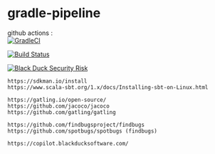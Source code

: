 # gradle-pipeline

github actions :  
[![GradleCI](https://github.com/githubfoam/gradle-pipeline/workflows/GradleCI/badge.svg)](https://github.com/githubfoam/gradle-pipeline/actions?query=workflow%3A%22GradleCI%22+branch%3Agithubactions)   


[![Build Status](https://travis-ci.com/githubfoam/gradle-pipeline.svg?branch=githubactions)](https://travis-ci.com/githubfoam/gradle-pipeline)  


[![Black Duck Security Risk](https://copilot.blackducksoftware.com/github/repos/githubfoam/gradle-pipeline/branches/githubactions/badge-risk.svg)](https://copilot.blackducksoftware.com/github/repos/githubfoam/gradle-pipeline/branches/githubactions)  

~~~~
https://sdkman.io/install
https://www.scala-sbt.org/1.x/docs/Installing-sbt-on-Linux.html

https://gatling.io/open-source/
https://github.com/jacoco/jacoco
https://github.com/gatling/gatling

https://github.com/findbugsproject/findbugs
https://github.com/spotbugs/spotbugs (findbugs)

https://copilot.blackducksoftware.com/

~~~~
